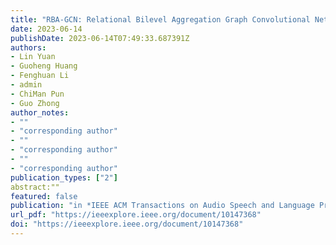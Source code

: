 ```yaml
---
title: "RBA-GCN: Relational Bilevel Aggregation Graph Convolutional Network for Emotion Recognition"
date: 2023-06-14
publishDate: 2023-06-14T07:49:33.687391Z
authors:
- Lin Yuan
- Guoheng Huang
- Fenghuan Li
- admin
- ChiMan Pun 
- Guo Zhong
author_notes:
- ""
- "corresponding author"
- ""
- "corresponding author"
- ""
- "corresponding author"
publication_types: ["2"]
abstract:""
featured: false
publication: "in *IEEE ACM Transactions on Audio Speech and Language Processing* [SCI, JCR Q1]"
url_pdf: "https://ieeexplore.ieee.org/document/10147368"
doi: "https://ieeexplore.ieee.org/document/10147368"
---
```


